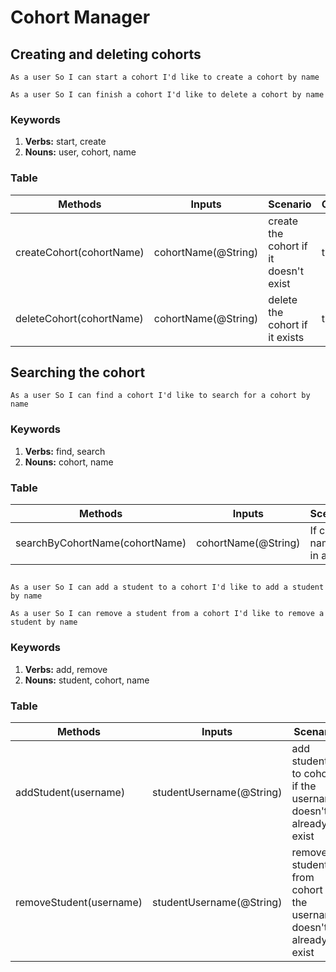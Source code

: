 # Cohort Manager

## Creating and deleting cohorts

``
As a user
So I can start a cohort
I'd like to create a cohort by name
``

``
As a user
So I can finish a cohort
I'd like to delete a cohort by name
``

### Keywords

1. **Verbs:** start, create
2. **Nouns:** user, cohort, name

### Table

| Methods | Inputs | Scenario | Outputs
| ------ | ------ | ------ | -----
| createCohort(cohortName) | cohortName(@String) | create the cohort if it doesn't exist | true
| deleteCohort(cohortName) | cohortName(@String) | delete the cohort if it exists | true

## Searching the cohort

``
As a user
So I can find a cohort
I'd like to search for a cohort by name
``

### Keywords

1. **Verbs:** find, search
2. **Nouns:** cohort, name

### Table

| Methods | Inputs | Scenario | Outputs
| ------ | ------ | ------ | -----
| searchByCohortName(cohortName) | cohortName(@String) | If cohort name is in array | true

## 

``
As a user
So I can add a student to a cohort
I'd like to add a student by name
``

``
As a user
So I can remove a student from a cohort
I'd like to remove a student by name
``

### Keywords

1. **Verbs:** add, remove
2. **Nouns:** student, cohort, name

### Table

| Methods | Inputs | Scenario | Outputs
| ------ | ------ | ------ | -----
| addStudent(username) | studentUsername(@String) | add student to cohort if the username doesn't already exist | true
| removeStudent(username) | studentUsername(@String) | remove student from cohort if the username doesn't already exist | true